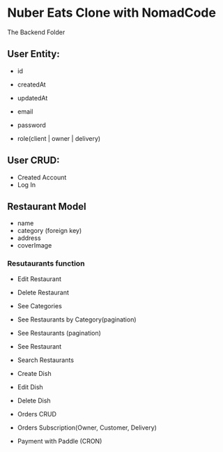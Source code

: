 # Nuber Eats Clone with NomadCode

The Backend Folder

## User Entity:

- id
- createdAt
- updatedAt

- email
- password
- role(client | owner | delivery)

## User CRUD:

- Created Account
- Log In

## Restaurant Model

- name
- category (foreign key)
- address
- coverImage

### Resutaurants function

- Edit Restaurant
- Delete Restaurant

- See Categories
- See Restaurants by Category(pagination)
- See Restaurants (pagination)
- See Restaurant
- Search Restaurants

- Create Dish
- Edit Dish
- Delete Dish

- Orders CRUD
- Orders Subscription(Owner, Customer, Delivery)

- Payment with Paddle (CRON)
